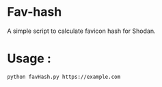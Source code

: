 # Fav-hash
A simple script to calculate favicon hash for Shodan.

# Usage :
```
python favHash.py https://example.com
```

